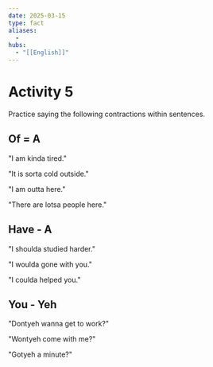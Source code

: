 ```yaml
---
date: 2025-03-15
type: fact
aliases:
  -
hubs:
  - "[[English]]"
---
```


# Activity 5

Practice saying the following contractions within sentences.

## Of = A

"I am kinda tired."

"It is sorta cold outside."

"I am outta here."

"There are lotsa people here."


## Have - A

"I shoulda studied harder."

"I woulda gone with you."

"I coulda helped you."


## You - Yeh

"Dontyeh wanna get to work?"

"Wontyeh come with me?"

"Gotyeh a minute?"



